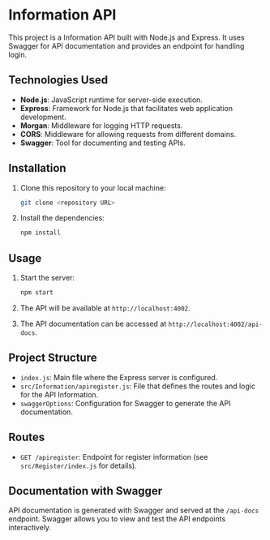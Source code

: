 # Information API

This project is a Information API built with Node.js and Express. It uses Swagger for API documentation and provides an endpoint for handling login.

## Technologies Used

- **Node.js**: JavaScript runtime for server-side execution.
- **Express**: Framework for Node.js that facilitates web application development.
- **Morgan**: Middleware for logging HTTP requests.
- **CORS**: Middleware for allowing requests from different domains.
- **Swagger**: Tool for documenting and testing APIs.

## Installation

1. Clone this repository to your local machine:
    ```bash
    git clone <repository URL>
    ```

2. Install the dependencies:
    ```bash
    npm install
    ```

## Usage

1. Start the server:
    ```bash
    npm start
    ```

2. The API will be available at `http://localhost:4002`.

3. The API documentation can be accessed at `http://localhost:4002/api-docs`.

## Project Structure

- `index.js`: Main file where the Express server is configured.
- `src/Information/apiregister.js`: File that defines the routes and logic for the API Information.
- `swaggerOptions`: Configuration for Swagger to generate the API documentation.

## Routes

- `GET /apiregister`: Endpoint for register information (see `src/Register/index.js` for details).

## Documentation with Swagger

API documentation is generated with Swagger and served at the `/api-docs` endpoint. Swagger allows you to view and test the API endpoints interactively.
